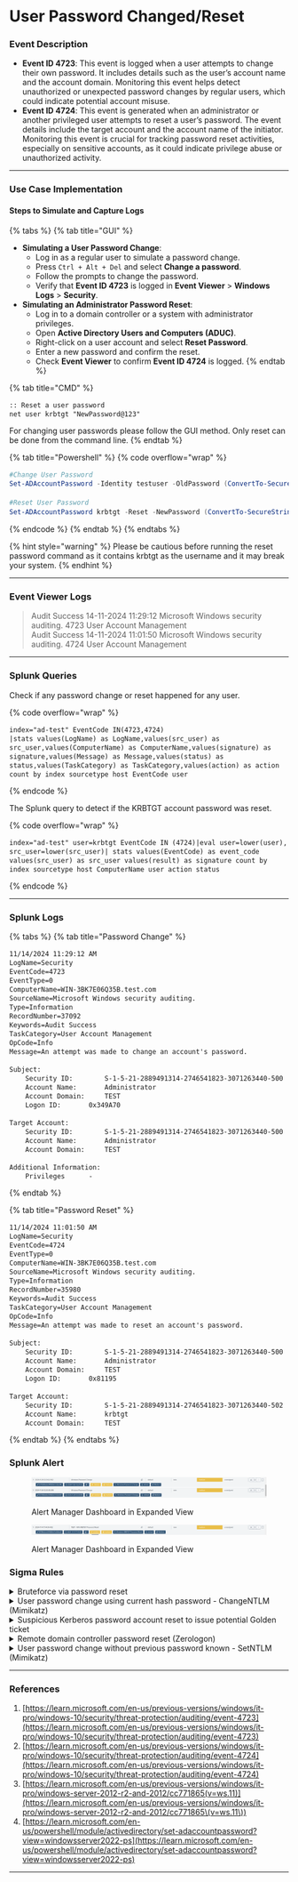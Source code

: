 # User Password Changed/Reset

### Event Description

* **Event ID 4723**: This event is logged when a user attempts to change their own password. It includes details such as the user’s account name and the account domain. Monitoring this event helps detect unauthorized or unexpected password changes by regular users, which could indicate potential account misuse.
* **Event ID 4724**: This event is generated when an administrator or another privileged user attempts to reset a user’s password. The event details include the target account and the account name of the initiator. Monitoring this event is crucial for tracking password reset activities, especially on sensitive accounts, as it could indicate privilege abuse or unauthorized activity.

***

### Use Case Implementation

#### Steps to Simulate and Capture Logs

{% tabs %}
{% tab title="GUI" %}
* **Simulating a User Password Change**:
  * Log in as a regular user to simulate a password change.
  * Press `Ctrl + Alt + Del` and select **Change a password**.
  * Follow the prompts to change the password.
  * Verify that **Event ID 4723** is logged in **Event Viewer** > **Windows Logs** > **Security**.
* **Simulating an Administrator Password Reset**:
  * Log in to a domain controller or a system with administrator privileges.
  * Open **Active Directory Users and Computers (ADUC)**.
  * Right-click on a user account and select **Reset Password**.
  * Enter a new password and confirm the reset.
  * Check **Event Viewer** to confirm **Event ID 4724** is logged.
{% endtab %}

{% tab title="CMD" %}
```batch
:: Reset a user password
net user krbtgt "NewPassword@123"
```

For changing user passwords please follow the GUI method. Only reset can be done from the command line.
{% endtab %}

{% tab title="Powershell" %}
{% code overflow="wrap" %}
```powershell
#Change User Password
Set-ADAccountPassword -Identity testuser -OldPassword (ConvertTo-SecureString -AsPlainText "p@ssw0rd" -Force) -NewPassword (ConvertTo-SecureString -AsPlainText "qwert@12345" -Force)

#Reset User Password
Set-ADAccountPassword krbtgt -Reset -NewPassword (ConvertTo-SecureString -AsPlainText “NewP@ssw0rd123” -Force -Verbose) –PassThru
```
{% endcode %}
{% endtab %}
{% endtabs %}

{% hint style="warning" %}
Please be cautious before running the reset password command as it contains krbtgt as the username and it may break your system.
{% endhint %}

***

### Event Viewer Logs

> Audit Success 14-11-2024 11:29:12 Microsoft Windows security auditing. 4723 User Account Management\
> Audit Success 14-11-2024 11:01:50 Microsoft Windows security auditing. 4724 User Account Management

***

### Splunk Queries

Check if any password change or reset happened for any user.

{% code overflow="wrap" %}
```splunk-spl
index="ad-test" EventCode IN(4723,4724)
|stats values(LogName) as LogName,values(src_user) as src_user,values(ComputerName) as ComputerName,values(signature) as signature,values(Message) as Message,values(status) as status,values(TaskCategory) as TaskCategory,values(action) as action count by index sourcetype host EventCode user
```
{% endcode %}

The Splunk query to detect if the KRBTGT account password was reset.

{% code overflow="wrap" %}
```splunk-spl
index="ad-test" user=krbtgt EventCode IN (4724)|eval user=lower(user), src_user=lower(src_user)| stats values(EventCode) as event_code values(src_user) as src_user values(result) as signature count by index sourcetype host ComputerName user action status
```
{% endcode %}

***

### Splunk Logs

{% tabs %}
{% tab title="Password Change" %}
```
11/14/2024 11:29:12 AM
LogName=Security
EventCode=4723
EventType=0
ComputerName=WIN-3BK7E06Q35B.test.com
SourceName=Microsoft Windows security auditing.
Type=Information
RecordNumber=37092
Keywords=Audit Success
TaskCategory=User Account Management
OpCode=Info
Message=An attempt was made to change an account's password.

Subject:
	Security ID:		S-1-5-21-2889491314-2746541823-3071263440-500
	Account Name:		Administrator
	Account Domain:		TEST
	Logon ID:		0x349A70

Target Account:
	Security ID:		S-1-5-21-2889491314-2746541823-3071263440-500
	Account Name:		Administrator
	Account Domain:		TEST

Additional Information:
	Privileges		-
```
{% endtab %}

{% tab title="Password Reset" %}
```
11/14/2024 11:01:50 AM
LogName=Security
EventCode=4724
EventType=0
ComputerName=WIN-3BK7E06Q35B.test.com
SourceName=Microsoft Windows security auditing.
Type=Information
RecordNumber=35980
Keywords=Audit Success
TaskCategory=User Account Management
OpCode=Info
Message=An attempt was made to reset an account's password.

Subject:
	Security ID:		S-1-5-21-2889491314-2746541823-3071263440-500
	Account Name:		Administrator
	Account Domain:		TEST
	Logon ID:		0x81195

Target Account:
	Security ID:		S-1-5-21-2889491314-2746541823-3071263440-502
	Account Name:		krbtgt
	Account Domain:		TEST
```
{% endtab %}
{% endtabs %}

### Splunk Alert

<figure><img src="../../.gitbook/assets/image (1) (1) (1) (1) (1) (1) (1).png" alt=""><figcaption><p>Alert Manager Dashboard in Expanded View</p></figcaption></figure>

<figure><img src="../../.gitbook/assets/image (1) (1) (1) (1) (1) (1).png" alt=""><figcaption><p>Alert Manager Dashboard in Expanded View</p></figcaption></figure>

### Sigma Rules

<details>

<summary>Bruteforce via password reset</summary>

```yaml
title: Bruteforce via password reset
name: bruteforce_password_reset
description: Detects if a attacker attempts to reset multiple times a user password to perform a bruteforce attack.
references:
  - https://twitter.com/mthcht/status/1705164058343756005?s=08
tags:
  - attack.credential_access
  - attack.t1110.001 # brutforce: Password Guessing
  - attack.t1110.003 # brutforce: Password spraying
author: mdecrevoisier
status: experimental
logsource:
  product: windows
  service: security
detection:
  selection:
    EventID:
      - 4723 # reset of own user's password
      - 4724 # reset of user's password by another user
  condition: selection
falsepositives:
  - ADFS, DirSync
level: informational

---
title: Bruteforce via password reset Count
status: experimental
correlation:
  type: value_count
  rules:
    - bruteforce_password_reset
  group-by:
    - TargetSid
  timespan: 10m
  condition:
    gte: 10
    field: host
level: high

```

```splunk-spl
source="WinEventLog:Security" EventCode IN (4723, 4724)
| bin _time span=10m
| stats dc(host) as value_count by _time TargetSid
| search value_count >= 10
```

</details>

<details>

<summary>User password change using current hash password - ChangeNTLM (Mimikatz)</summary>

```yaml
title: User password change using current hash password - ChangeNTLM (Mimikatz)
description: Detects scenarios where an attacker resets a user account by using the compromised NTLM password hash. The newly clear text password defined by the attacker can be then used in order to login into services like Outlook Web Access (OWA), RDP, SharePoint... As ID 4723 refers to user changing is own password, the SubjectSid and TargetSid should be equal. However in a change initiated by Mimikatz, they will be different. Correlate the event ID 4723, 4624 and 5145 using the "SubjectLogonId" field to identify the source of the reset.
references:
  - https://github.com/mdecrevoisier/EVTX-to-MITRE-Attack/tree/master/TA0003-Persistence/T1098.xxx-Account%20manipulation
  - https://stealthbits.com/blog/manipulating-user-passwords-with-mimikatz/
  - https://www.trustedsec.com/blog/azure-account-hijacking-using-mimikatzs-lsadumpsetntlm/
  - https://www.trustedsec.com/blog/manipulating-user-passwords-without-mimikatz/
tags:
  - attack.persistence
  - attack.t1098
author: mdecrevoisier
status: experimental
logsource:
  product: windows
  service: security
detection:
  selection:
    EventID: 4723 # Self password reset
    TargetSid|startswith: S-1-5-21-
    SubjectUserSid|startswith: S-1-5-21-
    #SubjectUserSid != TargetSid # comparing 2 fields is not possible in SIGMA language
  condition: selection
falsepositives:
  - Admin changing is own account directly using the Active Directory console and not the GUI (ctrl alt suppr)
  - ADFS, MSOL, DirSync, Azure AD Sync
level: high

```

{% code overflow="wrap" %}
```splunk-spl
source="WinEventLog:Security" EventCode=4723 TargetSid="S-1-5-21-*" SubjectUserSid="S-1-5-21-*"
```
{% endcode %}

</details>

<details>

<summary>Suspicious Kerberos password account reset to issue potential Golden ticket</summary>

```yaml
title: Suspicious Kerberos password account reset to issue potential Golden ticket
description: Detects scenarios where a suspicious password reset of the Krbtgt account is performed by attacker to issue a potential Golden ticket.
references:
- https://cert.europa.eu/static/WhitePapers/CERT-EU-SWP_14_07_PassTheGolden_Ticket_v1_1.pdf
- https://adsecurity.org/?p=483
tags:
- attack.credential_access
- attack.t1558.001
author: mdecrevoisier
status: experimental
logsource:
  product: windows
  service: security
detection:
  selection:
    EventID: 4724
    TargetSid|endswith: '-502' # Krbtgt account SID
  condition: selection
falsepositives:
- Administrators following best practices and reseting the Krbtgt password 1 or 2 times a year
level: medium
```

```splunk-spl
source="WinEventLog:Security" EventCode=4724 TargetSid="*-502"
```

</details>

<details>

<summary>Remote domain controller password reset (Zerologon)</summary>

```yaml
title: Remote domain controller password reset (Zerologon) 
description: Detects scenarios where an attacker attempts to exploit the Zerologon vulnerabiliy which triggers, bsides others things, a password reset on a domain controller.
references:
- https://thedfirreport.com/2022/11/14/bumblebee-zeros-in-on-meterpreter/
- https://stealthbits.com/blog/zerologon-from-zero-to-hero-part-2/
- https://www.lares.com/blog/from-lares-labs-defensive-guidance-for-zerologon-cve-2020-1472/
- https://blog.nviso.eu/2020/09/17/sentinel-query-detect-zerologon-cve-2020-1472/
- https://blog.zsec.uk/zerologon-attacking-defending/
tags:
- attack.lateral_movement
- attack.t1210 # Exploitation of Remote Services 
author: mdecrevoisier
status: experimental
logsource:
  product: windows
  service: security
detection:
  domain_controller:
    Computer: '%domain_controllers%'

  selection_account_changed:
    EventID: 4742 # computer account changed
    TargetUserName|endswith: '$' # focus only on computer accounts

  filter_account_changed:
    PasswordLastSet: '-'
  
  selection_reset:
    EventID: 4724

  condition: domain_controller and (selection_reset or (selection_account_changed and not filter_account_changed) )
falsepositives:
- None 
level: high
```

{% code overflow="wrap" %}
```splunk-spl
source="WinEventLog:Security" Computer="%domain_controllers%" EventCode=4724 OR (EventCode=4742 TargetUserName="*$" NOT PasswordLastSet="-")
```
{% endcode %}

</details>

<details>

<summary>User password change without previous password known - SetNTLM (Mimikatz)</summary>

```yaml
title: User password change without previous password known - SetNTLM (Mimikatz)
description: Detects scenarios where an attacker perform a password reset event. This does not require any knowledge of a user’s current password, but it does require to have the "Reset Password" right. Correlate the event ID 4724, 4624 and 5145 using the "SubjectLogonId" field to identify the source of the reset.
references:
  - https://github.com/mdecrevoisier/EVTX-to-MITRE-Attack/tree/master/TA0003-Persistence/T1098.xxx-Account%20manipulation
  - https://stealthbits.com/blog/manipulating-user-passwords-with-mimikatz/
  - https://www.trustedsec.com/blog/azure-account-hijacking-using-mimikatzs-lsadumpsetntlm/
  - https://www.trustedsec.com/blog/manipulating-user-passwords-without-mimikatz/
tags:
  - attack.persistence
  - attack.t1098
author: mdecrevoisier
status: experimental
logsource:
  product: windows
  service: security
detection:
  selection_reset:
    EventID: 4724 # Non self password reset
    TargetSid|startswith: S-1-5-21-
    SubjectUserSid|startswith: S-1-5-21-

  selection_share:
    EventID: 5145
    ShareName: \\*\IPC$
    RelativeTargetName: samr

  selection_login:
    EventID: 4624
    AuthenticationPackageName: NTLM

  filter:
    IpAddress:
      - "127.0.0.1"
      - "::1"

  condition: (selection_reset and selection_share and selection_login) and not filter
falsepositives:
  - None
level: high

```

{% code overflow="wrap" %}
```splunk-spl
source="WinEventLog:Security" EventCode=4724 TargetSid="S-1-5-21-*" SubjectUserSid="S-1-5-21-*" EventCode=5145 ShareName="\\*\\IPC$" RelativeTargetName="samr" EventCode=4624 AuthenticationPackageName="NTLM" NOT (IpAddress IN ("127.0.0.1", "::1"))
```
{% endcode %}

</details>

***

### References

1. [https://learn.microsoft.com/en-us/previous-versions/windows/it-pro/windows-10/security/threat-protection/auditing/event-4723](https://learn.microsoft.com/en-us/previous-versions/windows/it-pro/windows-10/security/threat-protection/auditing/event-4723)
2. [https://learn.microsoft.com/en-us/previous-versions/windows/it-pro/windows-10/security/threat-protection/auditing/event-4724](https://learn.microsoft.com/en-us/previous-versions/windows/it-pro/windows-10/security/threat-protection/auditing/event-4724)
3. [https://learn.microsoft.com/en-us/previous-versions/windows/it-pro/windows-server-2012-r2-and-2012/cc771865(v=ws.11)](https://learn.microsoft.com/en-us/previous-versions/windows/it-pro/windows-server-2012-r2-and-2012/cc771865\(v=ws.11\))
4. [https://learn.microsoft.com/en-us/powershell/module/activedirectory/set-adaccountpassword?view=windowsserver2022-ps](https://learn.microsoft.com/en-us/powershell/module/activedirectory/set-adaccountpassword?view=windowsserver2022-ps)

***
